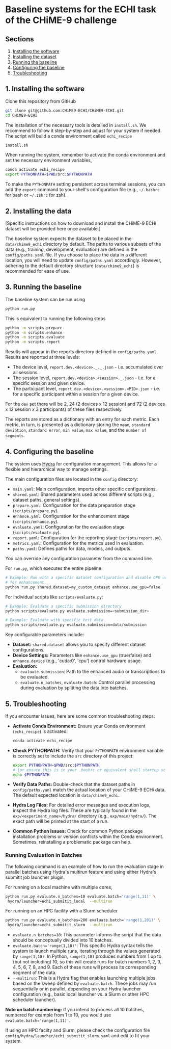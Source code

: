 # Baseline systems for the ECHI task of the CHiME-9 challenge

## Sections

1. <a href="#install">Installing the software</a>
2. <a href="#data">Installing the dataset</a>
3. <a href="#baseline"> Running the baseline</a>
4. <a href="#configuration"> Configuring the baseline</a>
5. <a href="#troubleshooting">Troubleshooting</a>

## <a id="#install">1. Installing the software</a>

Clone this repository from GitHub

```bash
git clone git@github.com:CHiME9-ECHI/CHiME9-ECHI.git
cd CHiME9-ECHI
```

The installation of the necessary tools is detailed in `install.sh`.
We recommend to follow it step-by-step and adjust for your system if needed.
The script will build a conda environment called `echi_recipe`

```bash
install.sh
```

When running the system, remember to activate the conda environment and set the
necessary environment variables,

```bash
conda activate echi_recipe
export PYTHONPATH=$PWD/src:$PYTHONPATH
```

To make the `PYTHONPATH` setting persistent across terminal sessions, you can add
 the `export` command to your shell's configuration file (e.g., `~/.bashrc` for
 bash or `~/.zshrc` for zsh).

## <a id="data"> 2. Installing the data </a>

[Specific instructions on how to download and install the CHiME-9 ECHi dataset will
be provided here once available.]

The baseline system expects the dataset to be placed in the `data/chime9_echi`
 directory by default. The paths to various subsets of the data (e.g., training,
 development, evaluation) are defined in the `config/paths.yaml` file. If you
 choose to place the data in a different location, you will need to update
 `config/paths.yaml` accordingly. However, adhering to the default directory
 structure (`data/chime9_echi`) is recommended for ease of use.

## <a id="baseline">3. Running the baseline</a>

The baseline system can be run using

```bash
python run.py
```

This is equivalent to running the following steps

```bash
python -m scripts.prepare
python -m scripts.enhance
python -m scripts.evaluate
python -m scripts.report
```

Results will appear in the reports directory defined in `config/paths.yaml`. Results
are reported at three levels:

- The device level, `report.dev.<device>._._.json` - i.e. accumulated over all
 sessions.
- The session level, `report.dev.<device>.<session>._.json` - i.e. for a specific
 session and given device.
- The participant level, `report.dev.<device>.<session>.<PID>.json` - i.e. for a
 specific participant within a session for a given device.

For the `dev` set there will be 2, 24 (2 devices x 12 session) and 72 (2 devices
 x 12 session x 3 participants) of these files respectively.

The reports are stored as a dictionary with an entry for each metric. Each metric,
in turn, is presented as a dictionary storing the `mean`, `standard deviation`,
`standard error`, `min value`, `max value`, and the `number of segments`.

## <a id="configuration">4. Configuring the baseline</a>

The system uses [Hydra](https://hydra.cc/) for configuration management.
 This allows for a flexible and hierarchical way to manage settings.

The main configuration files are located in the `config` directory:

- `main.yaml`: Main configuration, imports other specific configurations.
- `shared.yaml`: Shared parameters used across different scripts (e.g., dataset paths,
general settings).
- `prepare.yaml`: Configuration for the data preparation stage (`scripts/prepare.py`).
- `enhance.yaml`: Configuration for the enhancement stage (`scripts/enhance.py`).
- `evaluate.yaml`: Configuration for the evaluation stage (`scripts/evaluate.py`).
- `report.yaml`: Configuration for the reporting stage (`scripts/report.py`).
- `metrics.yaml`: Configuration for the metrics used in evaluation.
- `paths.yaml`: Defines paths for data, models, and outputs.

You can override any configuration parameter from the command line.

For `run.py`, which executes the entire pipeline:

```bash
# Example: Run with a specific dataset configuration and disable GPU usage
# for enhancement
python run.py shared.dataset=my_custom_dataset enhance.use_gpu=false
```

For individual scripts like `scripts/evaluate.py`:

```bash
# Example: Evaluate a specific submission directory
python scripts/evaluate.py evaluate.submission=<submission_dir>

# Example: Evaluate with specific test data
python scripts/evaluate.py evaluate.submission=data/submission
```

Key configurable parameters include:

- **Dataset:** `shared.dataset` allows you to specify different dataset configurations.
- **Device Settings:** Parameters like `enhance.use_gpu` (true/false) and
 `enhance.device` (e.g., 'cuda:0', 'cpu') control hardware usage.
- **Evaluation:**
  - `evaluate.submission`: Path to the enhanced audio or transcriptions to be evaluated.
  - `evaluate.n_batches`, `evaluate.batch`: Control parallel processing during
 evaluation by splitting the data into batches.

## <a id="troubleshooting">5. Troubleshooting</a>

If you encounter issues, here are some common troubleshooting steps:

- **Activate Conda Environment:** Ensure your Conda environment (`echi_recipe`) is
 activated:

  ```bash
  conda activate echi_recipe
  ```

- **Check PYTHONPATH:** Verify that your `PYTHONPATH` environment variable is correctly
 set to include the `src` directory of this project:

  ```bash
  export PYTHONPATH=$PWD/src:$PYTHONPATH
  # (or ensure this is in your .bashrc or equivalent shell startup script)
  echo $PYTHONPATH
  ```

- **Verify Data Paths:** Double-check that the dataset paths in `config/paths.yaml`
 match the actual location of your CHiME-9 ECHi data. The default expected location
 is `data/chime9_echi`.
- **Hydra Log Files:** For detailed error messages and execution logs, inspect the
 Hydra log files. These are typically found in the `exp/<experiment_name>/hydra/`
 directory (e.g., `exp/main/hydra/`). The exact path will be printed at the start
 of a run.
- **Common Python Issues:** Check for common Python package installation problems
 or version conflicts within the Conda environment. Sometimes, reinstalling a
 problematic package can help.

### Running Evaluation in Batches

The following command is an example of how to run the evaluation stage in parallel
batches using Hydra's multirun feature and using either Hydra's submitit job launcher
plugin.

For running on a local machine with multiple cores,

```bash
python run.py evaluate.n_batches=10 evaluate.batch='range(1,11)' \
 hydra/launcher=echi_submitit_local  --multirun
```

For running on an HPC facility with a Slurm scheduler

```bash
python run.py evaluate.n_batches=200 evaluate.batch='range(1,201)' \
 hydra/launcher=echi_submitit_slurm  --multirun
```

- `evaluate.n_batches=10`: This parameter informs the script that the data should
 be conceptually divided into 10 batches.
- `evaluate.batch='range(1,10)'`: This specific Hydra syntax tells the system to
 launch multiple runs, iterating through the values generated by `range(1,10)`.
 In Python, `range(1,10)` produces numbers from 1 up to (but not including) 10,
 so this will create runs for batch numbers 1, 2, 3, 4, 5, 6, 7, 8, and 9. Each of
 these runs will process its corresponding segment of the data.
- `--multirun`: This is a Hydra flag that enables launching multiple jobs based on
 the sweep defined by `evaluate.batch`. These jobs may run sequentially or in
 parallel, depending on your Hydra launcher configuration (e.g., basic local
 launcher vs. a Slurm or other HPC scheduler launcher).

**Note on batch numbering:** If you intend to process all 10 batches, numbered for
 example from 1 to 10, you would use `evaluate.batch='range(1,11)'`.

If using an HPC facilty and Slurm, please check the configuration file
 `config/hydra/launcher/echi_submitit_slurm.yaml` and edit to fit your system.
